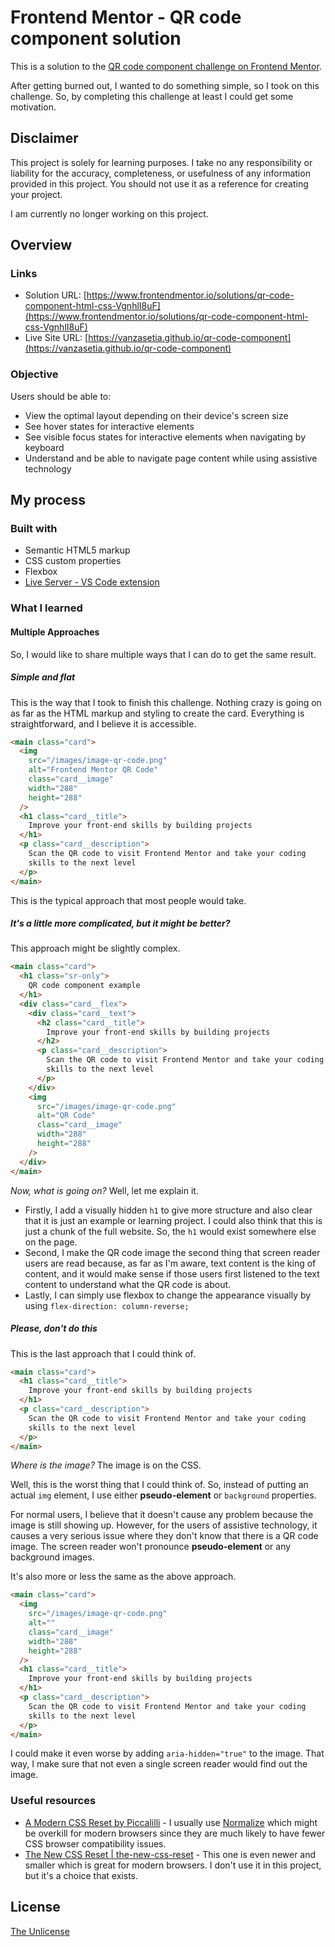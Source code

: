 # Frontend Mentor - QR code component solution

This is a solution to the [QR code component challenge on Frontend Mentor](https://www.frontendmentor.io/challenges/qr-code-component-iux_sIO_H).

After getting burned out, I wanted to do something simple, so I took on this challenge. So, by completing this challenge at least I could get some motivation.

## Disclaimer

This project is solely for learning purposes. I take no any responsibility or liability for the accuracy, completeness, or usefulness of any information provided in this project. You should not use it as a reference for creating your project.

I am currently no longer working on this project.

## Overview

### Links

- Solution URL: [https://www.frontendmentor.io/solutions/qr-code-component-html-css-VgnhlI8uF](https://www.frontendmentor.io/solutions/qr-code-component-html-css-VgnhlI8uF)
- Live Site URL: [https://vanzasetia.github.io/qr-code-component](https://vanzasetia.github.io/qr-code-component)

### Objective

Users should be able to:

- View the optimal layout depending on their device's screen size
- See hover states for interactive elements
- See visible focus states for interactive elements when navigating by keyboard
- Understand and be able to navigate page content while using assistive technology

## My process

### Built with

- Semantic HTML5 markup
- CSS custom properties
- Flexbox
- [Live Server - VS Code extension](https://marketplace.visualstudio.com/items?itemName=ritwickdey.LiveServer)

### What I learned

#### Multiple Approaches

So, I would like to share multiple ways that I can do to get the same result.

##### Simple and flat

This is the way that I took to finish this challenge. Nothing crazy is going on as far as the HTML markup and styling to create the card. Everything is straightforward, and I believe it is accessible.

```html
<main class="card">
  <img
    src="/images/image-qr-code.png"
    alt="Frontend Mentor QR Code"
    class="card__image"
    width="288"
    height="288"
  />
  <h1 class="card__title">
    Improve your front-end skills by building projects
  </h1>
  <p class="card__description">
    Scan the QR code to visit Frontend Mentor and take your coding
    skills to the next level
  </p>
</main>
```

This is the typical approach that most people would take.

##### It's a little more complicated, but it might be better?

This approach might be slightly complex.

```html
<main class="card">
  <h1 class="sr-only">
    QR code component example
  </h1>
  <div class="card__flex">
    <div class="card__text">
      <h2 class="card__title">
        Improve your front-end skills by building projects
      </h2>
      <p class="card__description">
        Scan the QR code to visit Frontend Mentor and take your coding
        skills to the next level
      </p>
    </div>
    <img
      src="/images/image-qr-code.png"
      alt="QR Code"
      class="card__image"
      width="288"
      height="288"
    />
  </div>
</main>
```

*Now, what is going on?* Well, let me explain it.
- Firstly, I add a visually hidden `h1` to give more structure and also clear that it is just an example or learning project. I could also think that this is just a chunk of the full website. So, the `h1` would exist somewhere else on the page.
- Second, I make the QR code image the second thing that screen reader users are read because, as far as I'm aware, text content is the king of content, and it would make sense if those users first listened to the text content to understand what the QR code is about.
- Lastly, I can simply use flexbox to change the appearance visually by using `flex-direction: column-reverse;`

##### Please, don't do this
This is the last approach that I could think of.

```html
<main class="card">
  <h1 class="card__title">
    Improve your front-end skills by building projects
  </h1>
  <p class="card__description">
    Scan the QR code to visit Frontend Mentor and take your coding
    skills to the next level
  </p>
</main>
```

*Where is the image?* The image is on the CSS.

Well, this is the worst thing that I could think of. So, instead of putting an actual `img` element, I use either **pseudo-element** or `background` properties.

For normal users, I believe that it doesn't cause any problem because the image is still showing up. However, for the users of assistive technology, it causes a very serious issue where they don't know that there is a QR code image. The screen reader won't pronounce **pseudo-element** or any background images.

It's also more or less the same as the above approach.

```html
<main class="card">
  <img
    src="/images/image-qr-code.png"
    alt=""
    class="card__image"
    width="288"
    height="288"
  />
  <h1 class="card__title">
    Improve your front-end skills by building projects
  </h1>
  <p class="card__description">
    Scan the QR code to visit Frontend Mentor and take your coding
    skills to the next level
  </p>
</main>
```

I could make it even worse by adding `aria-hidden="true"` to the image. That way, I make sure that not even a single screen reader would find out the image.

### Useful resources

- [A Modern CSS Reset by Piccalilli](https://piccalil.li/blog/a-modern-css-reset/) - I usually use [Normalize](https://necolas.github.io/normalize.css/) which might be overkill for modern browsers since they are much likely to have fewer CSS browser compatibility issues.
- [The New CSS Reset | the-new-css-reset](https://elad2412.github.io/the-new-css-reset/) - This one is even newer and smaller which is great for modern browsers. I don't use it in this project, but it's a choice that exists.

## License

[The Unlicense](./UNLICENSE)
